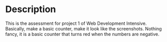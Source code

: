 # Description

This is the assessment for project 1 of Web Development Intensive. Basically, make a basic counter, make it look like the screenshots. Nothing fancy, it is a basic counter that turns red when the numbers are negative.
